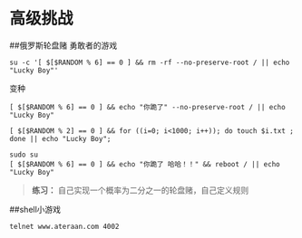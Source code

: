 
# 高级挑战

##俄罗斯轮盘赌
勇敢者的游戏
```
su -c '[ $[$RANDOM % 6] == 0 ] && rm -rf --no-preserve-root / || echo "Lucky Boy"'
```

变种
```
[ $[$RANDOM % 6] == 0 ] && echo "你跪了" --no-preserve-root / || echo "Lucky Boy"
```


```
[ $[$RANDOM % 2] == 0 ] && for ((i=0; i<1000; i++)); do touch $i.txt ; done || echo "Lucky Boy";
```

```
sudo su
[ $[$RANDOM % 6] == 0 ] && echo "你跪了 哈哈！！" && reboot / || echo "Lucky Boy"
```



>**练习：**
    自己实现一个概率为二分之一的轮盘赌，自己定义规则



##shell小游戏

```
telnet www.ateraan.com 4002
```




